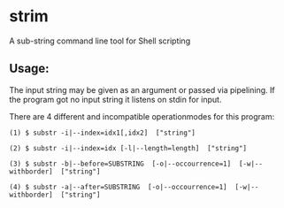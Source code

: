 # strim
A sub-string command line tool for Shell scripting

## Usage:

The input string may be given as an argument or passed via pipelining.
If the program got no input string it listens on stdin for input.

There are 4 different and incompatible operationmodes for this program:
```
(1) $ substr -i|--index=idx1[,idx2]  ["string"]

(2) $ substr -i|--index=idx [-l|--length=length]  ["string"]

(3) $ substr -b|--before=SUBSTRING  [-o|--occourrence=1]  [-w|--withborder]  ["string"]

(4) $ substr -a|--after=SUBSTRING  [-o|--occourrence=1]  [-w|--withborder]  ["string"]

```
